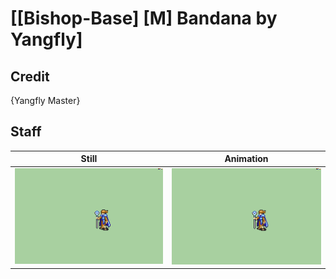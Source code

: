 # [\[Bishop-Base\] \[M\] Bandana by Yangfly]

## Credit

{Yangfly Master}
	
## Staff

| Still | Animation |
| :---: | :-------: |
| ![Staff still](./Staff_000.png) | ![Staff animation](./Staff.gif) |
